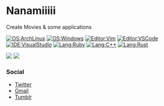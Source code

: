 # Nanamiiiii
Create Movies & some applications

[![OS:ArchLinux](https://img.shields.io/badge/OS-ArchLinux-blue?style=flat-square&logo=arch-linux)](https://archlinux.org)
[![OS:Windows](https://img.shields.io/badge/OS-Windows11-1e90ff?style=flat-square&logo=windows)](https://www.microsoft.com/ja-jp/windows)
[![Editor:Vim](https://img.shields.io/badge/Editor-Vim-089642?style=flat-square&logo=vim)](https://github.com/vim/vim)
[![Editor:VSCode](https://img.shields.io/badge/Editor-VSCode-blue?style=flat-square&logo=visualstudiocode)](https://code.visualstudio.com/)
[![IDE:VisualStudio](https://img.shields.io/badge/IDE-VisualStudio2022-blue?style=flat-square&logo=visualstudio)](https://visualstudio.microsoft.com/)
[![Lang:Ruby](https://img.shields.io/badge/Lang-Ruby-red?style=flat-square&logo=ruby)](https://github.com/ruby/ruby)
[![Lang:C++](https://img.shields.io/badge/Lang-C++-f7598d?style=flat-square&logo=cplusplus)]()
[![Lang:Rust](https://img.shields.io/badge/Lang-Rust-cd853f?style=flat-square&logo=rust)]()

![](https://github-profile-summary-cards.vercel.app/api/cards/profile-details?username=Nanamiiiii&theme=nord_dark)
![](https://github-profile-summary-cards.vercel.app/api/cards/most-commit-language?username=Nanamiiiii&theme=nord_dark)

### Social
* [Twitter](https://twitter.com/Nanamii_i)
* [Gmail](mailto:misly.lx00@gmail.com)
* [Tumblr](https://nanami-ii.tumblr.com)
